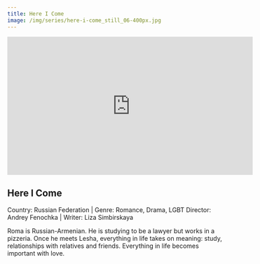 ```yaml
---
title: Here I Come
image: /img/series/here-i-come_still_06-400px.jpg
---
```

<iframe width="560" height="315" src="https://www.youtube-nocookie.com/embed/HyLl9qvSZrM" frameborder="0" allow="accelerometer; autoplay; encrypted-media; gyroscope; picture-in-picture" allowfullscreen></iframe>

## Here I Come
Country: Russian Federation | Genre: Romance, Drama, LGBT
Director: Andrey Fenochka | Writer: Liza Simbirskaya

Roma is Russian-Armenian. He is studying to be a lawyer but works in a pizzeria. Once he meets Lesha, everything in life takes on meaning: study, relationships with relatives and friends. Everything in life becomes important with love.
